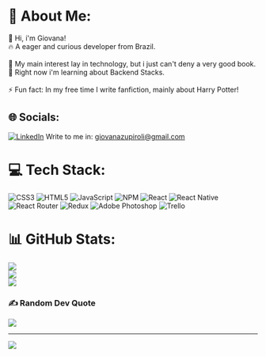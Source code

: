 # 💫 About Me:
🫶 Hi, i'm Giovana!<br>🔥 A eager and curious developer from Brazil.<br><br>👀 My main interest lay in technology, but i just can't deny a very good book. <br>🌱 Right now i'm learning about Backend Stacks.<br><br>⚡ Fun fact: In my free time I write fanfiction, mainly about Harry Potter!


## 🌐 Socials:
[![LinkedIn](https://img.shields.io/badge/LinkedIn-%230077B5.svg?logo=linkedin&logoColor=white)](https://linkedin.com/in/giovanazupiroli) 
Write to me in: giovanazupiroli@gmail.com

# 💻 Tech Stack:
![CSS3](https://img.shields.io/badge/css3-%231572B6.svg?style=for-the-badge&logo=css3&logoColor=white) ![HTML5](https://img.shields.io/badge/html5-%23E34F26.svg?style=for-the-badge&logo=html5&logoColor=white) ![JavaScript](https://img.shields.io/badge/javascript-%23323330.svg?style=for-the-badge&logo=javascript&logoColor=%23F7DF1E) ![NPM](https://img.shields.io/badge/NPM-%23000000.svg?style=for-the-badge&logo=npm&logoColor=white) ![React](https://img.shields.io/badge/react-%2320232a.svg?style=for-the-badge&logo=react&logoColor=%2361DAFB) ![React Native](https://img.shields.io/badge/react_native-%2320232a.svg?style=for-the-badge&logo=react&logoColor=%2361DAFB) ![React Router](https://img.shields.io/badge/React_Router-CA4245?style=for-the-badge&logo=react-router&logoColor=white) ![Redux](https://img.shields.io/badge/redux-%23593d88.svg?style=for-the-badge&logo=redux&logoColor=white) ![Adobe Photoshop](https://img.shields.io/badge/adobephotoshop-%2331A8FF.svg?style=for-the-badge&logo=adobephotoshop&logoColor=white) ![Trello](https://img.shields.io/badge/Trello-%23026AA7.svg?style=for-the-badge&logo=Trello&logoColor=white)
# 📊 GitHub Stats:
![](https://github-readme-stats.vercel.app/api?username=giovanaZupiroli&theme=gotham&hide_border=false&include_all_commits=false&count_private=false)<br/>
![](https://github-readme-streak-stats.herokuapp.com/?user=giovanaZupiroli&theme=gotham&hide_border=false)<br/>
![](https://github-readme-stats.vercel.app/api/top-langs/?username=giovanaZupiroli&theme=gotham&hide_border=false&include_all_commits=false&count_private=false&layout=compact)

### ✍️ Random Dev Quote
![](https://quotes-github-readme.vercel.app/api?type=horizontal&theme=gruvbox)

---
[![](https://visitcount.itsvg.in/api?id=giovanaZupiroli&icon=8&color=3)](https://visitcount.itsvg.in)

<!-- Proudly created with GPRM ( https://gprm.itsvg.in ) -->
